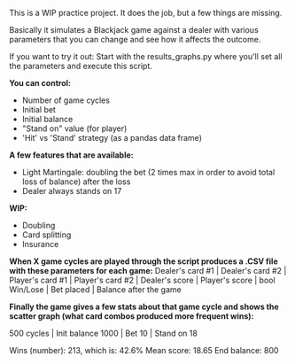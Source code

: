 This is a WIP practice project. It does the job, but a few things are missing.

Basically it simulates a Blackjack game against a dealer with various parameters that you can change and see how it affects the outcome.

If you want to try it out: Start with the results_graphs.py where you'll set all the parameters and execute this script.

**You can control:**
- Number of game cycles
- Initial bet
- Initial balance
- "Stand on" value (for player)
- 'Hit' vs 'Stand' strategy (as a pandas data frame)

**A few features that are available:**
- Light Martingale: doubling the bet (2 times max in order to avoid total loss of balance) after the loss
- Dealer always stands on 17

**WIP:**
- Doubling
- Card splitting
- Insurance

**When X game cycles are played through the script produces a .CSV file with these parameters for each game:**
Dealer's card #1 | Dealer's card #2 | Player's card #1 | Player's card #2 | Dealer's score | Player's score | bool Win/Lose | Bet placed | Balance after the game

**Finally the game gives a few stats about that game cycle and shows the scatter graph (what card combos produced more frequent wins):**

500 cycles | Init balance 1000 | Bet 10 | Stand on 18

Wins (number): 213, which is: 42.6%
Mean score: 18.65
End balance: 800
